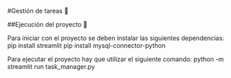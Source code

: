 #Gestión de tareas 📄
  
##Ejecución del proyecto 🔩

Para iniciar con el proyecto se deben instalar las siguientes dependencias:
    pip install streamlit
    pip install mysql-connector-python
  
Para ejecutar el proyecto hay que utilizar el siguiente comando:
    python -m streamlit run task_manager.py

  

